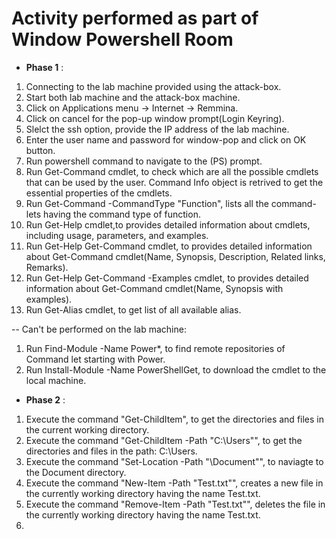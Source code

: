 # Activity performed as part of Window Powershell Room

- **Phase 1** : 
1. Connecting to the lab machine provided using the attack-box.
2. Start both lab machine and the attack-box machine.
3. Click on Applications menu -> Internet -> Remmina.
4. Click on cancel for the pop-up window prompt(Login Keyring).
5. Slelct the ssh option, provide the IP address of the lab machine.
6. Enter the user name and password for window-pop and click on OK button.
7. Run powershell command to navigate to the (PS) prompt.
8. Run Get-Command cmdlet, to check which are all the possible cmdlets that can be used by the user. Command Info object is retrived to get the essential properties of the cmdlets.
9. Run Get-Command -CommandType "Function", lists all the command-lets having the command type of function.
10. Run Get-Help cmdlet,to provides detailed information about cmdlets, including usage, parameters, and examples.
11. Run Get-Help Get-Command cmdlet, to provides detailed information about Get-Command cmdlet(Name, Synopsis, Description, Related links, Remarks).
12. Run Get-Help Get-Command -Examples cmdlet, to provides detailed information about Get-Command cmdlet(Name, Synopsis with examples).
13. Run Get-Alias cmdlet, to get list of all available alias.

-- Can't be performed on the lab machine:
1. Run Find-Module -Name Power*, to find remote repositories of Command let starting with Power.
2. Run Install-Module -Name PowerShellGet, to download the cmdlet to the local machine.

- **Phase 2** : 
1. Execute the command "Get-ChildItem", to get the directories  and files in the current working directory.
2. Execute the command "Get-ChildItem -Path "C:\Users"", to get the directories  and files in the path: C:\Users.
3. Execute the command "Set-Location -Path "\Document"", to naviagte to the Document directory.
4. Execute the command "New-Item -Path "Test.txt"", creates a new file in the currently working directory having the name Test.txt.
5. Execute the command "Remove-Item -Path "Test.txt"", deletes the file in the currently working directory having the name Test.txt.
6. 

